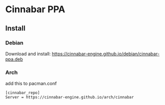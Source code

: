 # Cinnabar PPA

## Install
### Debian
Download and install: https://cinnabar-engine.github.io/debian/cinnabar-ppa.deb
### Arch
add this to pacman.conf
```
[cinnabar_repo]
Server = https://cinnabar-engine.github.io/arch/cinnabar
```
